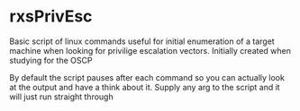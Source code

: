 # rxsPrivEsc
Basic script of linux commands useful for initial enumeration of a target machine when looking for privilige escalation vectors.  Initially created when studying for the OSCP

By default the script pauses after each command so you can actually look at the output and have a think about it.  Supply any arg to the script and it will just run straight through
